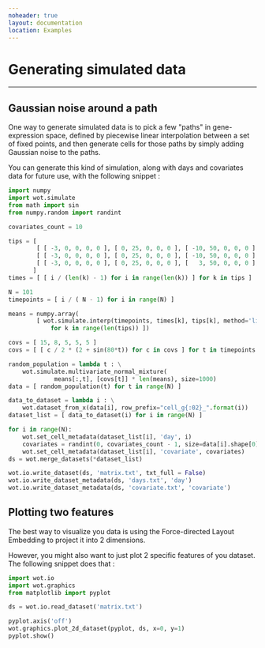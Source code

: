 ```yaml
---
noheader: true
layout: documentation
location: Examples
---
```


# Generating simulated data
---------------------------

## Gaussian noise around a path ##

One way to generate simulated data is to pick a few "paths" in gene-expression
space, defined by piecewise linear interpolation between a set of fixed points,
and then generate cells for those paths by simply adding Gaussian noise to the
paths.

You can generate this kind of simulation, along with days and covariates data
for future use, with the following snippet :

```python
import numpy
import wot.simulate
from math import sin
from numpy.random import randint

covariates_count = 10

tips = [
        [ [ -3, 0, 0, 0, 0 ], [ 0, 25, 0, 0, 0 ], [ -10, 50, 0, 0, 0 ], [ -20, 75, 10, 0, 0], [ -25, 100, 50, 0, 0] ],
        [ [ -3, 0, 0, 0, 0 ], [ 0, 25, 0, 0, 0 ], [ -10, 50, 0, 0, 0 ], [  -5, 75, 0, 10, 0], [  -5, 100, 0, 50, 0] ],
        [ [ -3, 0, 0, 0, 0 ], [ 0, 25, 0, 0, 0 ], [   3, 50, 0, 0, 0 ], [  10, 75, 0, 0, 10], [  20, 100, 0, 0, 50] ]
       ]
times = [ [ i / (len(k) - 1) for i in range(len(k)) ] for k in tips ]

N = 101
timepoints = [ i / ( N - 1) for i in range(N) ]

means = numpy.array(
        [ wot.simulate.interp(timepoints, times[k], tips[k], method='linear')
            for k in range(len(tips)) ])

covs = [ 15, 8, 5, 5, 5 ]
covs = [ [ c / 2 * (2 + sin(80*t)) for c in covs ] for t in timepoints ]

random_population = lambda t : \
    wot.simulate.multivariate_normal_mixture(
             means[:,t], [covs[t]] * len(means), size=1000)
data = [ random_population(t) for t in range(N) ]

data_to_dataset = lambda i : \
    wot.dataset_from_x(data[i], row_prefix="cell_g{:02}_".format(i))
dataset_list = [ data_to_dataset(i) for i in range(N) ]

for i in range(N):
    wot.set_cell_metadata(dataset_list[i], 'day', i)
    covariates = randint(0, covariates_count - 1, size=data[i].shape[0])
    wot.set_cell_metadata(dataset_list[i], 'covariate', covariates)
ds = wot.merge_datasets(*dataset_list)

wot.io.write_dataset(ds, 'matrix.txt', txt_full = False)
wot.io.write_dataset_metadata(ds, 'days.txt', 'day')
wot.io.write_dataset_metadata(ds, 'covariate.txt', 'covariate')
```


## Plotting two features ##

The best way to visualize you data is using the Force-directed Layout Embedding
to project it into 2 dimensions.

However, you might also want to just plot 2 specific features of you dataset.
The following snippet does that :

```python
import wot.io
import wot.graphics
from matplotlib import pyplot

ds = wot.io.read_dataset('matrix.txt')

pyplot.axis('off')
wot.graphics.plot_2d_dataset(pyplot, ds, x=0, y=1)
pyplot.show()
```
